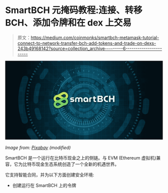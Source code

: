 # SmartBCH 元掩码教程:连接、转移 BCH、添加令牌和在 dex 上交易

> 原文：<https://medium.com/coinmonks/smartbch-metamask-tutorial-connect-to-network-transfer-bch-add-tokens-and-trade-on-dexs-243b49168142?source=collection_archive---------6----------------------->

![](img/921b06546501a5439de872a5bc385047.png)

*Image from:* [*Pixabay*](https://pixabay.com/illustrations/cyber-network-technology-futuristic-3400789/) *(modified)*

SmartBCH 是一个运行在比特币现金之上的侧链。与 EVM (Ethereum 虚拟机)兼容，它为比特币现金生态系统创造了一个全新的机遇世界。

它支持智能合同，并为以下方面创建安全环境:

*   创建运行在 SmartBCH 上的令牌